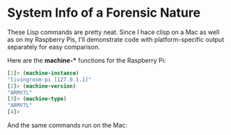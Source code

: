 # System Info of a Forensic Nature

These Lisp commands are pretty neat. Since I hace clisp on a Mac as well as on my Raspberry Pis, I'll demonstrate code with platform-specific output separately for easy comparison.

Here are the **machine-\*** functions for the Raspberry Pi:

```lisp
[1]> (machine-instance)
"livingroom-pi [127.0.1.1]"
[2]> (machine-version)
"ARMV7L"
[3]> (machine-type)
"ARMV7L"
[4]>
```

And the same commands run on the Mac:

```lisp

```

